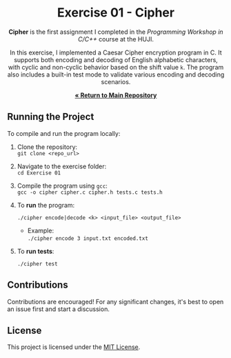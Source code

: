<div align="center">

# Exercise 01 - Cipher



**Cipher** is the first assignment I completed in the *Programming Workshop in C/C++* course at the HUJI.

In this exercise, I implemented a Caesar Cipher encryption program in C. It supports both encoding and decoding of English alphabetic characters, with cyclic and non-cyclic behavior based on the shift value `k`. The program also includes a built-in test mode to validate various encoding and decoding scenarios.

[**« Return to Main Repository**](https://github.com/ShayMorad/Programming-Workshop-in-C-CPP)
</div>


## Running the Project

To compile and run the program locally:

1. Clone the repository:  
   `git clone <repo_url>`

2. Navigate to the exercise folder:  
   `cd Exercise 01`

3. Compile the program using `gcc`:  
   `gcc -o cipher cipher.c cipher.h tests.c tests.h`

4. To **run** the program:  
   ```
   ./cipher encode|decode <k> <input_file> <output_file>
   ```
   - Example:  
     `./cipher encode 3 input.txt encoded.txt`

5. To **run tests**:  
   ```
   ./cipher test
   ```


## Contributions

Contributions are encouraged! For any significant changes, it's best to open an issue first and start a discussion.


## License

This project is licensed under the [MIT License](https://choosealicense.com/licenses/mit/).
